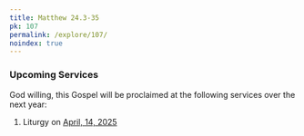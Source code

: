 ```yaml
---
title: Matthew 24.3-35
pk: 107
permalink: /explore/107/
noindex: true
---
```


### Upcoming Services

God willing, this Gospel will be proclaimed at the following services over the next year:


1. Liturgy on [April, 14, 2025](https://orthocal.info/readings/gregorian/2025/04/14/)
